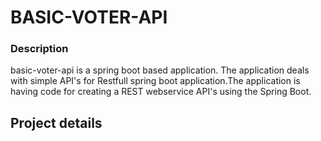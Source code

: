 # BASIC-VOTER-API

### Description
 basic-voter-api is a spring boot based application. The application deals with simple API's for Restfull spring boot application.The application is having code for creating a REST webservice API's using the Spring Boot.
 
 
 ## Project details
 
